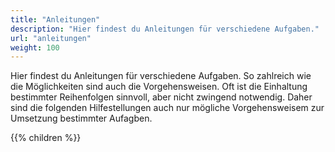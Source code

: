 ```yaml
---
title: "Anleitungen"
description: "Hier findest du Anleitungen für verschiedene Aufgaben."
url: "anleitungen"
weight: 100
---
```


Hier findest du Anleitungen für verschiedene Aufgaben. So zahlreich wie die Möglichkeiten sind auch die
Vorgehensweisen. Oft ist die Einhaltung bestimmter Reihenfolgen sinnvoll, aber nicht zwingend notwendig. Daher sind 
die folgenden Hilfestellungen auch nur mögliche Vorgehensweisem zur Umsetzung bestimmter Aufagben.

{{% children %}}
